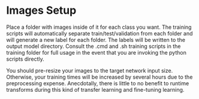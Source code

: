 # Images Setup

Place a folder with images inside of it for each class you want. The training scripts will automatically separate train/test/validation from each
folder and will generate a new label for each folder. The labels will be written to the output model directory. Consult the .cmd and .sh training
scripts in the training folder for full usage in the event that you are invoking the python scripts directly.

You should pre-resize your images to the target network input size. Otherwise, your training times will be increased by several hours due to the
preprocessing expense. Anecdotally, there is little to no benefit to runtime transforms during this kind of transfer learning and fine-tuning learning.
